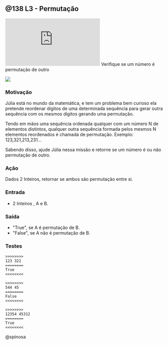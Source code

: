 ## @138 L3 - Permutação
![](https://raw.githubusercontent.com/qxcodefup/moodle/master/base/138/solver.c)
Verifique se um número é permutação de outro

![](https://raw.githubusercontent.com/qxcodefup/moodle/master/base/138/capa.png)

### Motivação


Júlia está no mundo da matemática, e tem um problema bem curioso ela
pretende reordenar dígitos de uma determinada sequência para gerar outra
sequência com os mesmos dígitos gerando uma permutação.

Tendo em mãos
uma sequência ordenada qualquer com um número N de elementos distintos,
qualquer outra sequência formada pelos mesmos N elementos reordenados é
chamada de permutação. Exemplo: 123,321,213,231... 

Sabendo disso, ajude Júlia nessa missão e retorne se um número é ou não permutação de outro.

### Ação


Dados 2 Inteiros, retornar se ambos são permutação entre si.

### Entrada

-   2 Inteiros , A e B.

### Saída

-   "True", se A é permutação de B.
-   "False", se A não é permutação de B.


### Testes
```
>>>>>>>>
123 321
========
True
<<<<<<<<

>>>>>>>>
544 45
========
False
<<<<<<<<

>>>>>>>>
12354 45312
========
True
<<<<<<<<
```

@spinosa